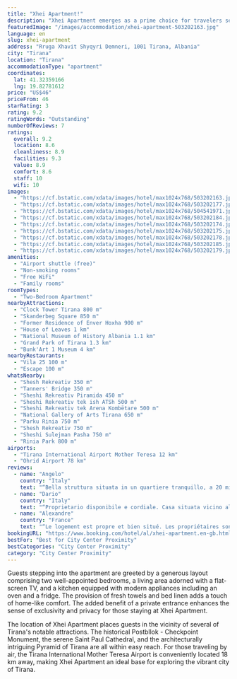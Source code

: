 ```yaml
---
title: "Xhei Apartment!"
description: "Xhei Apartment emerges as a prime choice for travelers seeking comfort and convenience in the heart of Tirana."
featuredImage: "/images/accommodation/xhei-apartment-503202163.jpg"
language: en
slug: xhei-apartment
address: "Rruga Xhavit Shyqyri Demneri, 1001 Tirana, Albania"
city: "Tirana"
location: "Tirana"
accommodationType: "apartment"
coordinates:
  lat: 41.32359166
  lng: 19.82781612
price: "US$46"
priceFrom: 46
starRating: 3
rating: 9.2
ratingWords: "Outstanding"
numberOfReviews: 7
ratings:
  overall: 9.2
  location: 8.6
  cleanliness: 8.9
  facilities: 9.3
  value: 8.9
  comfort: 8.6
  staff: 10
  wifi: 10
images:
  - "https://cf.bstatic.com/xdata/images/hotel/max1024x768/503202163.jpg?k=9a627ec90ac5a447fc2f56db309916b985bf4355073350b45f682336f306a4a7&o=&hp=1"
  - "https://cf.bstatic.com/xdata/images/hotel/max1024x768/503202177.jpg?k=62390808e139bb82247d710c7488d4a5d75756291288ee32517102031d8158c0&o=&hp=1"
  - "https://cf.bstatic.com/xdata/images/hotel/max1024x768/504541971.jpg?k=ee950322039686d1626f8c461e81aaa29064eaa041809a4c3bc43b28f67ca89a&o=&hp=1"
  - "https://cf.bstatic.com/xdata/images/hotel/max1024x768/503202184.jpg?k=5dc3dc192f002da24f8f2bf39ba0b5919ca40afd2f33867da8e813c2561060c2&o=&hp=1"
  - "https://cf.bstatic.com/xdata/images/hotel/max1024x768/503202174.jpg?k=b05abece1c11d3c4cc3731c811c708854fa7787fa9d5faa0365bb182f9c9de31&o=&hp=1"
  - "https://cf.bstatic.com/xdata/images/hotel/max1024x768/503202175.jpg?k=7139bf6d7f36886f00a6c3b66dcc45b935c9e7caefac60373231d6f92e59f1d4&o=&hp=1"
  - "https://cf.bstatic.com/xdata/images/hotel/max1024x768/503202178.jpg?k=05514e51d06ad43f2de6ca4daa129844597e1224494e707a71503c03c3838b76&o=&hp=1"
  - "https://cf.bstatic.com/xdata/images/hotel/max1024x768/503202185.jpg?k=9d21ff78b8e2372304d3c5f6ab16fa03bde9748ef18a319ca0b1c6dff58a2e66&o=&hp=1"
  - "https://cf.bstatic.com/xdata/images/hotel/max1024x768/503202179.jpg?k=31e59b137d66061683fd3a0a79f7d3e6fd56791ba9cccac7920afaf705edf5e2&o=&hp=1"
amenities:
  - "Airport shuttle (free)"
  - "Non-smoking rooms"
  - "Free WiFi"
  - "Family rooms"
roomTypes:
  - "Two-Bedroom Apartment"
nearbyAttractions:
  - "Clock Tower Tirana 800 m"
  - "Skanderbeg Square 850 m"
  - "Former Residence of Enver Hoxha 900 m"
  - "House of Leaves 1 km"
  - "National Museum of History Albania 1.1 km"
  - "Grand Park of Tirana 1.3 km"
  - "Bunk'Art 1 Museum 4 km"
nearbyRestaurants:
  - "Vila 25 100 m"
  - "Escape 100 m"
whatsNearby:
  - "Shesh Rekreativ 350 m"
  - "Tanners' Bridge 350 m"
  - "Sheshi Rekreativ Piramida 450 m"
  - "Sheshi Rekreativ tek ish ATSh 500 m"
  - "Sheshi Rekreativ tek Arena Kombëtare 500 m"
  - "National Gallery of Arts Tirana 650 m"
  - "Parku Rinia 750 m"
  - "Shesh Rekreativ 750 m"
  - "Sheshi Sulejman Pasha 750 m"
  - "Rinia Park 800 m"
airports:
  - "Tirana International Airport Mother Teresa 12 km"
  - "Ohrid Airport 78 km"
reviews:
  - name: "Angelo"
    country: "Italy"
    text: "“Bella struttura situata in un quartiere tranquillo, a 20 minuti precisi di camminata dalla piazza centrale”"
  - name: "Dario"
    country: "Italy"
    text: "“Proprietario disponibile e cordiale. Casa situata vicino al centro. Climatizzata.”"
  - name: "Alexandre"
    country: "France"
    text: "“Le logement est propre et bien situé. Les propriétaires sont arrangeant pour l'arrivée et le départ.”"
bookingURL: "https://www.booking.com/hotel/al/xhei-apartment.en-gb.html?aid=8035640"
bestFor: "Best for City Center Proximity"
bestCategories: "City Center Proximity"
category: "City Center Proximity"
---
```


Guests stepping into the apartment are greeted by a generous layout comprising two well-appointed bedrooms, a living area adorned with a flat-screen TV, and a kitchen equipped with modern appliances including an oven and a fridge. The provision of fresh towels and bed linen adds a touch of home-like comfort. The added benefit of a private entrance enhances the sense of exclusivity and privacy for those staying at Xhei Apartment.

The location of Xhei Apartment places guests in the vicinity of several of Tirana's notable attractions. The historical Postbllok - Checkpoint Monument, the serene Saint Paul Cathedral, and the architecturally intriguing Pyramid of Tirana are all within easy reach. For those traveling by air, the Tirana International Mother Teresa Airport is conveniently located 18 km away, making Xhei Apartment an ideal base for exploring the vibrant city of Tirana.
